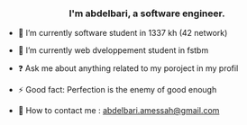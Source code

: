   
### <div align="center">I'm abdelbari, a software engineer.</div>  

  

- 🔭 I’m currently software student in 1337 kh (42 network)  
  

- 🌱 I’m currently web dveloppement student in fstbm   
  

- ❓ Ask me about anything related to my poroject in my profil  
  

- ⚡ Good fact: Perfection is the enemy of good enough 

- 📧 How to contact me : abdelbari.amessah@gmail.com
  
